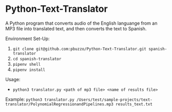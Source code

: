 # Python-Text-Translator
A Python program that converts audio of the English languange from an MP3 file into translated text, and then converts the text to Spanish.


Environment Set-Up:

1. `git clone git@github.com:pbuzzo/Python-Text-Translator.git spanish-translator`
2. `cd spanish-translator`
3. `pipenv shell`
4. `pipenv install`

Usage:

- `python3 translator.py <path of mp3 file> <name of results file>`


Example: `python3 translator.py /Users/test/sample-projects/text-translator/PolynomialRegressionandPipelines.mp3 results_text.txt`
